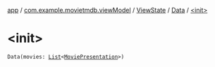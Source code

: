 [app](../../../index.md) / [com.example.movietmdb.viewModel](../../index.md) / [ViewState](../index.md) / [Data](index.md) / [&lt;init&gt;](./-init-.md)

# &lt;init&gt;

`Data(movies: `[`List`](https://kotlinlang.org/api/latest/jvm/stdlib/kotlin.collections/-list/index.html)`<`[`MoviePresentation`](../../../com.example.movietmdb.recycler.data/-movie-presentation/index.md)`>)`